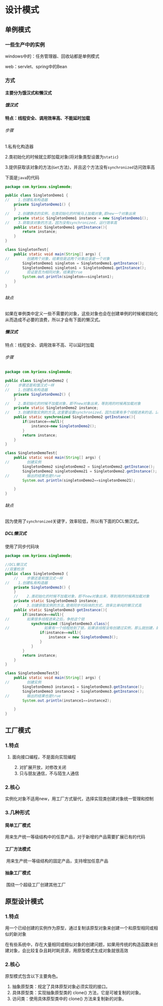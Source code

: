 # 设计模式

## 单例模式

### 一些生产中的实例

windows中的：任务管理器、回收站都是单例模式

web：servlet、spring中的Bean

### 方式

#### 主要分为饿汉式和懒汉式

##### 饿汉式

**特点：线程安全、调用效率高、不能延时加载**

###### 步骤

1.私有化构造器

2.类初始化的时候就立即加载对象(将对象类型设置为`static`)

3.提供获取该对象的方法(`Get`方法)，并且这个方法没有`synchronized`访问效率高

下面是`java`的代码

```java
package com.kyriexu.singlemode;

public class SingletonDemo1 {
//    1.创建私有构造器
    private SingletonDemo1() {
    }
//    2.创建静态的实例，在类初始化的时候马上加载对象,即new一个对象出来
    private static SingletonDemo1 instance = new SingletonDemo1();
//    3.获取该对象的方法，因为没有synchronized，运行效率高
    public static SingletonDemo1 getInstance(){
        return instance;
    }
}

class SingletonTest{
    public static void main(String[] args) {
//        创建两个对象，结果但是这两个对象应该是一个对象
        SingletonDemo1 singleton = SingletonDemo1.getInstance();
        SingletonDemo1 singleton1 = SingletonDemo1.getInstance();
//        验证是否为相同对象，结果是true
        System.out.println(singleton==singleton1);
    }
}

```

###### 缺点

如果在单例类中定义一些不需要的对象，这些对象也会在创建单例的时候被初始化从而造成不必要的浪费，所以才会有下面的懒汉式。

##### 懒汉式

特点：线程安全、调用效率不高、可以延时加载

###### 步骤

```java
package com.kyriexu.singlemode;

public class SingletonDemo2 {
//    步骤还是和饿汉式一样
//    1.创建私有构造器
    private SingletonDemo2() {
    }
//    2.类初始化的时候不加载对象，即不new对象出来，等到用的时候再加载对象
    private static SingletonDemo2 instance;
//    3.创建获取实例的方法,这里要设置synchronized，因为如果有多个线程进来的话，instance不安全，但是牺牲了运行效率
    public static synchronized SingletonDemo2 getInstance(){
        if(instance==null){
            instance=new SingletonDemo2();
        }
        return instance;
    }
}

class SingletonDemoTest{
    public static void main(String[] args) {
//        创建实例
        SingletonDemo2 singletonDemo2 = SingletonDemo2.getInstance();
        SingletonDemo2 singletonDemo21 = SingletonDemo2.getInstance();
//        输出的结果也是true
        System.out.println(singletonDemo2==singletonDemo21);

    }
}
```

###### 缺点

因为使用了`synchronized`关键字，效率较低，所以有下面的DCL懒汉式。

##### DCL懒汉式

使用了同步代码块

```java
package com.kyriexu.singlemode;

//DCL懒汉式
//双重检测
public class SingletonDemo3 {
    //    步骤还是和饿汉式一样
//    1.创建私有构造器
    private SingletonDemo3() {
    }
    //    2.类初始化的时候不加载对象，即不new对象出来，等到用的时候再加载对象
    private static SingletonDemo3 instance;
    //    3.创建获取实例的方法,使用同步代码块的方式，效率比单纯的懒汉式高
    public static SingletonDemo3 getInstance(){
        if(instance==null){
//        如果很多线程进来之后，争抢这个锁
            synchronized (SingletonDemo3.class){
//                如果有一个线程抢到了锁，如果该线程没有创建过实例，那么就创建，如果创建过了，那就释放掉锁，使用别的线程创建的实例
                if(instance==null){
                    instance = new SingletonDemo3();
                }
            }
        }
        return instance;
    }
}

class SingletonDemoTest3{
    public static void main(String[] args) {
//        创建实例
        SingletonDemo3 instance1 = SingletonDemo3.getInstance();
        SingletonDemo3 instance2 = SingletonDemo3.getInstance();
//        输出的结果也是true
        System.out.println(instance1==instance2);

    }
}
```



## 工厂模式

### 1.特点

1. 面向接口编程，不是面向实现编程

 	2. 对扩展开放，对修改关闭
 	3. 只与朋友通信，不与陌生人通信

### 2.核心

实例化对象不适用new，用工厂方式替代，选择实现类创建对象统一管理和控制

### 3.几种形式

#### 	简单工厂模式

​		用来生产统一等级结构中的任意产品，对于新增的产品需要扩展已有的代码

#### 	工厂方法模式

​		用来生产统一等级结构的固定产品，支持增加任意产品

#### 	抽象工厂模式

​		围绕一个超级工厂创建其他工厂

## 原型设计模式

### 1.特点

 用一个已经创建的实例作为原型，通过复制该原型对象来创建一个和原型相同或相似的新对象 

 在有些系统中，存在大量相同或相似对象的创建问题，如果用传统的构造函数来创建对象，会比较复杂且耗时耗资源，用原型模式生成对象就很高效 

### 2.核心

原型模式包含以下主要角色。

1. 抽象原型类：规定了具体原型对象必须实现的接口。
2. 具体原型类：实现抽象原型类的 clone() 方法，它是可被复制的对象。
3. 访问类：使用具体原型类中的 clone() 方法来复制新的对象。

